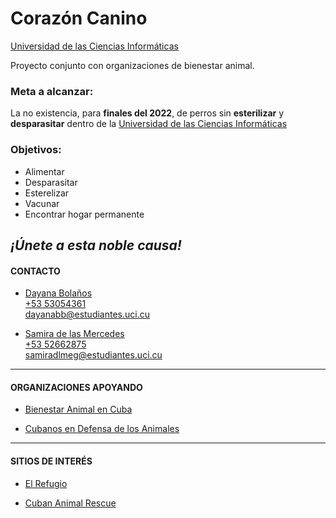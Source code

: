 # Corazón Canino

[Universidad de las Ciencias Informáticas](https://www.uci.cu "Sitio web oficial de la Universidad de las Ciencias Informáticas")

Proyecto conjunto con organizaciones de bienestar animal.

### Meta a alcanzar:

La no existencia, para **finales del 2022**, de perros sin **esterilizar** y **desparasitar** dentro de la [Universidad de las Ciencias Informáticas](https://www.uci.cu "Sitio web oficial de la Universidad de las Ciencias Informáticas")

### Objetivos:

- Alimentar
- Desparasitar
- Esterelizar
- Vacunar
- Encontrar hogar permanente


*¡Únete a esta noble causa!*
---

#### CONTACTO

- [Dayana Bolaños\
+53 53054361](wa.me/5353054361)\
<dayanabb@estudiantes.uci.cu>

- [Samira de las Mercedes\
+53 52662875](wa.me/5352662875)\
<samiradlmeg@estudiantes.uci.cu>
___

#### ORGANIZACIONES APOYANDO

- [Bienestar Animal en Cuba](https://bacuba.org/donaciones)

- [Cubanos en Defensa de los Animales](https://facebook.com/CeDACuba "Sitio web oficial de CeDA")
___

#### SITIOS DE INTERÉS

- [El Refugio](https://elrefugiocuba.org "Revista de protección animal en Cuba")

- [Cuban Animal Rescue](http://www.cubananimalrescue.org)

